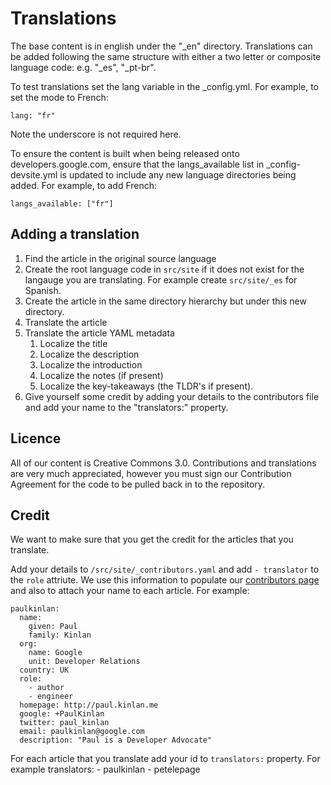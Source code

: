 Translations
============

The base content is in english under the "_en" directory. Translations can be added following the same structure with either a two letter or composite language code: e.g. "_es", "_pt-br". 

To test translations set the lang variable in the _config.yml. For example, to set the mode to French:

    lang: "fr"

Note the underscore is not required here. 

To ensure the content is built when being released onto developers.google.com, ensure that the langs_available list in _config-devsite.yml is updated to include any new language directories being added. For example, to add French:

    langs_available: ["fr"]


Adding a translation
--------------------

1.  Find the article in the original source language
2.  Create the root language code in `src/site` if it does not exist for the langauge you 
    are translating.  For example create `src/site/_es` for Spanish.
3.  Create the article in the same directory hierarchy but under this new directory.
4.  Translate the article
5.  Translate the article YAML metadata 
	1.  Localize the title
	2.  Localize the description
	3.  Localize the introduction
	4.  Localize the notes (if present)
	5.  Localize the key-takeaways (the TLDR's if present).
6.  Give yourself some credit by adding your details to the contributors file and add your 
    name to the "translators:" property.


Licence
-------

All of our content is Creative Commons 3.0.  Contributions and translations are very much appreciated, however you must sign our Contribution Agreement for the code to be pulled back in to the repository.  

Credit
------

We want to make sure that you get the credit for the articles that you translate.

Add your details to `/src/site/_contributors.yaml` and add `- translator` to the `role` attriute.  We use this information to populate our [contributors page](http://developers.google.com/web/fundamentals/resources/contributors) and also to attach your name to each article.  For example:

	paulkinlan:
	  name:
	    given: Paul
	    family: Kinlan
	  org:
	    name: Google
	    unit: Developer Relations
	  country: UK
	  role:
	    - author
	    - engineer
	  homepage: http://paul.kinlan.me
	  google: +PaulKinlan
	  twitter: paul_kinlan
	  email: paulkinlan@google.com
	  description: "Paul is a Developer Advocate"

For each article that you translate add your id to `translators:` property.  For example
    translators:
      - paulkinlan
      - petelepage
